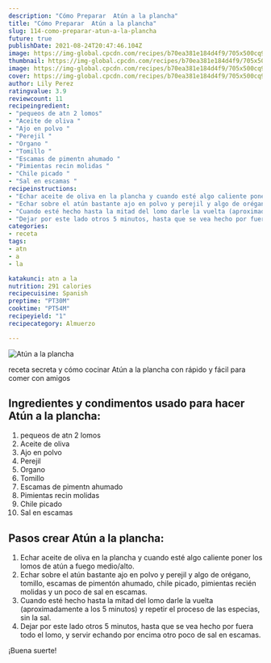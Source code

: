```yaml
---
description: "Cómo Preparar  Atún a la plancha"
title: "Cómo Preparar  Atún a la plancha"
slug: 114-como-preparar-atun-a-la-plancha
future: true
publishDate: 2021-08-24T20:47:46.104Z
image: https://img-global.cpcdn.com/recipes/b70ea381e184d4f9/705x500cq90/atun-a-la-plancha-foto-principal.jpg
thumbnail: https://img-global.cpcdn.com/recipes/b70ea381e184d4f9/705x500cq90/atun-a-la-plancha-foto-principal.jpg
image: https://img-global.cpcdn.com/recipes/b70ea381e184d4f9/705x500cq90/atun-a-la-plancha-foto-principal.jpg
cover: https://img-global.cpcdn.com/recipes/b70ea381e184d4f9/705x500cq90/atun-a-la-plancha-foto-principal.jpg
author: Lily Perez
ratingvalue: 3.9
reviewcount: 11
recipeingredient:
- "pequeos de atn 2 lomos"
- "Aceite de oliva "
- "Ajo en polvo "
- "Perejil "
- "Organo "
- "Tomillo "
- "Escamas de pimentn ahumado "
- "Pimientas recin molidas "
- "Chile picado "
- "Sal en escamas "
recipeinstructions:
- "Echar aceite de oliva en la plancha y cuando esté algo caliente poner los lomos de atún a fuego medio/alto."
- "Echar sobre el atún bastante ajo en polvo y perejil y algo de orégano, tomillo, escamas de pimentón ahumado, chile picado, pimientas recién molidas y un poco de sal en escamas."
- "Cuando esté hecho hasta la mitad del lomo darle la vuelta (aproximadamente a los 5 minutos) y repetir el proceso de las especias, sin la sal."
- "Dejar por este lado otros 5 minutos, hasta que se vea hecho por fuera todo el lomo, y servir echando por encima otro poco de sal en escamas."
categories:
- receta
tags:
- atn
- a
- la

katakunci: atn a la 
nutrition: 291 calories
recipecuisine: Spanish
preptime: "PT30M"
cooktime: "PT54M"
recipeyield: "1"
recipecategory: Almuerzo

---
```



![Atún a la plancha](https://img-global.cpcdn.com/recipes/b70ea381e184d4f9/705x500cq90/atun-a-la-plancha-foto-principal.jpg)

receta secreta y cómo cocinar Atún a la plancha con rápido y fácil para comer con amigos

<!--inarticleads1-->

## Ingredientes y condimentos usado para hacer Atún a la plancha:

1. pequeos de atn 2 lomos
1. Aceite de oliva 
1. Ajo en polvo 
1. Perejil 
1. Organo 
1. Tomillo 
1. Escamas de pimentn ahumado 
1. Pimientas recin molidas 
1. Chile picado 
1. Sal en escamas 



<!--inarticleads2-->

## Pasos crear Atún a la plancha:

1. Echar aceite de oliva en la plancha y cuando esté algo caliente poner los lomos de atún a fuego medio/alto.
1. Echar sobre el atún bastante ajo en polvo y perejil y algo de orégano, tomillo, escamas de pimentón ahumado, chile picado, pimientas recién molidas y un poco de sal en escamas.
1. Cuando esté hecho hasta la mitad del lomo darle la vuelta (aproximadamente a los 5 minutos) y repetir el proceso de las especias, sin la sal.
1. Dejar por este lado otros 5 minutos, hasta que se vea hecho por fuera todo el lomo, y servir echando por encima otro poco de sal en escamas.



¡Buena suerte!

